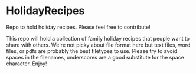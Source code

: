 # HolidayRecipes
Repo to hold holiday recipes. Please feel free to contribute! 

This repo will hold a collection of family holiday recipes that people want to share with others. We're not picky about file format here but text files, word files, or pdfs are probably the best filetypes to use. Please try to avoid spaces in the filenames, underscores are a good substitute for the space character. Enjoy!
